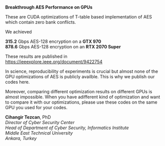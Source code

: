 **Breakthrough AES Performance on GPUs**

These are CUDA optimizations of T-table based implementation of AES which contain zero bank conflicts. 

We achieved 

**315.2** Gbps AES-128 encryption on a **GTX 970**<br>
**878.6** Gbps AES-128 encryption on an **RTX 2070 Super**

These results are published in https://ieeexplore.ieee.org/document/9422754

In science, reproducibility of experiments is crucial but almost none of the GPU optimizations of AES is publicly availble. This is why we publish our codes here. 

Moreover, comparing different optimization results on different GPUs is almost impossible. When you have adifferent kind of optimization and want to compare it with our optimizations, please use these codes on the same GPU you used for your codes.


**Cihangir Tezcan**, PhD<br>
_Director of Cyber Security Center_<br>
_Head of Department of Cyber Security, Informatics Institute_<br>
_Middle East Technical University_<br>
_Ankara, Turkey_
